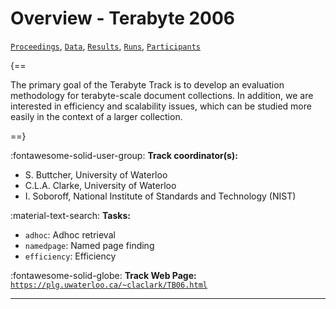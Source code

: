 # Overview - Terabyte 2006

[`Proceedings`](./proceedings.md), [`Data`](./data.md), [`Results`](./results.md), [`Runs`](./runs.md), [`Participants`](./participants.md)

{==

The primary goal of the Terabyte Track is to develop an evaluation methodology for terabyte-scale document collections. In addition, we are interested in efficiency and scalability issues, which can be studied more easily in the context of a larger collection.

==}

:fontawesome-solid-user-group: **Track coordinator(s):**

- S. Buttcher, University of Waterloo 
- C.L.A. Clarke, University of Waterloo 
- I. Soboroff, National Institute of Standards and Technology (NIST) 

:material-text-search: **Tasks:**

- `adhoc`: Adhoc retrieval 
- `namedpage`: Named page finding 
- `efficiency`: Efficiency 

:fontawesome-solid-globe: **Track Web Page:** [`https://plg.uwaterloo.ca/~claclark/TB06.html`](https://plg.uwaterloo.ca/~claclark/TB06.html) 

---

